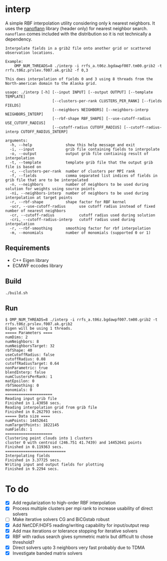# interp
A simple RBF interpolation utility considering only k nearest neighbors.
It uses the [nanoflann](https://github.com/jlblancoc/nanoflann) library (header only) for nearest neighbor search.
`nanoflann` comes included with the distribution so it is not technically a dependency.

    Interpolate fields in a grib2 file onto another grid or scattered observation locations.
    
    Example:
        OMP_NUM_THREADS=8 ./interp -i rrfs_a.t06z.bgdawpf007.tm00.grib2 -t rrfs.t06z.prslev.f007.ak.grib2 -f 0,3
    
    This does interpolation of fields 0 and 3 using 8 threads from the North-american domain to the Alaska grid.
    
    usage: ./interp [-h] [--input INPUT] [--output OUTPUT] [--template TEMPLATE]
                         [--clusters-per-rank CLUSTERS_PER_RANK] [--fields FIELDS]
                         [--neighbors NEIGHBORS] [--neighbors-interp NEIGHBORS_INTERP]
                         [--rbf-shape RBF_SHAPE] [--use-cutoff-radius USE_CUTOFF_RADIUS]
                         [--cutoff-radius CUTOFF_RADIUS] [--cutoff-radius-interp CUTOFF_RADIUS_INTERP]
    
    arguments:
      -h, --help               show this help message and exit
      -i, --input              grib file containing fields to interpolate
      -o, --output             output grib file contiainig result of interpolation
      -t, --template           template grib file that the output grib file is based on
      -c, --clusters-per-rank  number of clusters per MPI rank
      -f, --fields             comma separated list indices of fields in grib file that are to be interpolated
      -n, --neighbors          number of neighbors to be used during solution for weights using source points
      -ni, --neighbors-interp  number of neighbors to be used during interpolation at target points
      -r, --rbf-shape          shape factor for RBF kernel
      -ucr, --use-cutoff-radius      use cutoff radius instead of fixed number of nearest neighbors
      -cr, --cutoff-radius           cutoff radius used during solution
      -cri, --cutoff-radius-interp   cutoff radius used during interpolation
      -r, --rbf-smoothing      smoothing factor for rbf interpolation
      -m, --monomials          number of monomials (supported 0 or 1)

## Requirements
- C++ Eigen library
- ECMWF eccodes library

## Build
    ./build.sh
## Run
    $ OMP_NUM_THREADS=8 ./interp -i rrfs_a.t06z.bgdawpf007.tm00.grib2 -t rrfs.t06z.prslev.f007.ak.grib2 
    Eigen will be using 1 threads.
    ===== Parameters ====
    numDims: 2
    numNeighbors: 8
    numNeighborsTarget: 32
    rbfShape: 40
    useCutoffRadius: false
    cutoffRadius: 0.08
    cutoffRadiusTarget: 0.64
    nonParametric: true
    blendInterp: false
    numClustersPerRank: 1
    matEpsilon: 0
    rbfSmoothing: 0
    monomials: 0
    =====================
    Reading input grib file
    Finished in 1.43058 secs.
    Reading interpolation grid from grib file
    Finished in 0.262793 secs.
    ===== Data size ====
    numPoints: 14452641
    numTargetPoints: 1822145
    numFields: 1
    =====================
    Clustering point clouds into 1 clusters
    cluster 0 with centroid (246.751 41.7439) and 14452641 points
    Finished in 0.119363 secs.
    ===========================
    Interpolating fields
    Finished in 3.37725 secs.
    Writing input and output fields for plotting
    Finished in 9.2294 secs.

# To do

- [X] Add regularization to high-order RBF interpolation
- [X] Process multiple clusters per mpi rank to increase usability of direct solvers
- [ ] Make iterative solvers CG and BiCGstab robust
- [X] Add NetCDF/HDF5 reading/writing capability for input/output resp
- [X] Add max iterations or tolerance stopping for iterative solvers
- [X] RBF with radius search gives symmetric matrix but difficult to chose threshold?
- [X] Direct solvers upto 3 neighbors very fast probably due to TDMA
- [X] Investigate banded matrix solvers
